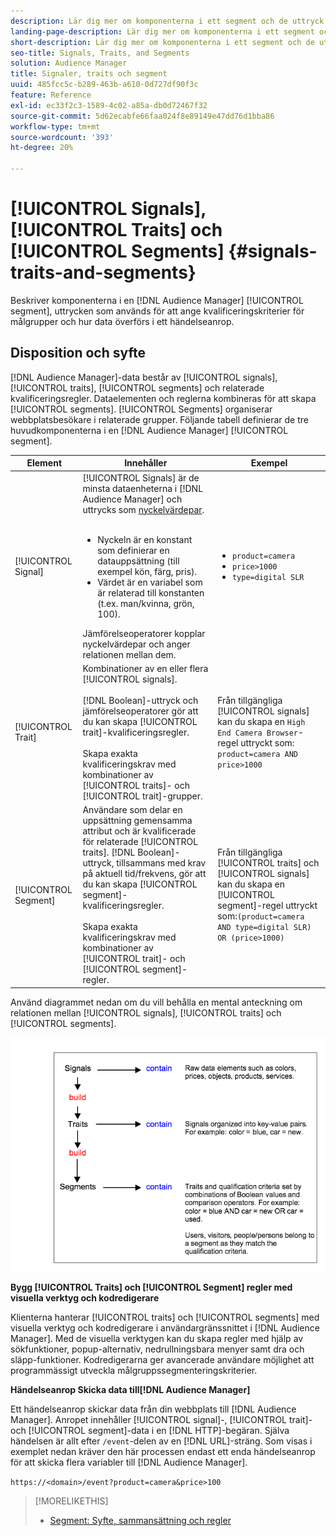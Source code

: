 ```yaml
---
description: Lär dig mer om komponenterna i ett segment och de uttryck som används för att ange kriterier för målgruppskvalificering. Du kan även hitta information om hur data överförs.
landing-page-description: Lär dig mer om komponenterna i ett segment och de uttryck som används för att ange kriterier för målgruppskvalificering. Du kan även hitta information om hur data överförs.
short-description: Lär dig mer om komponenterna i ett segment och de uttryck som används för att ange kriterier för målgruppskvalificering. Du kan även hitta information om hur data överförs.
seo-title: Signals, Traits, and Segments
solution: Audience Manager
title: Signaler, traits och segment
uuid: 485fcc5c-b289-463b-a610-0d727df90f3c
feature: Reference
exl-id: ec33f2c3-1589-4c02-a85a-db0d72467f32
source-git-commit: 5d62ecabfe66faa024f8e89149e47dd76d1bba86
workflow-type: tm+mt
source-wordcount: '393'
ht-degree: 20%

---
```


# [!UICONTROL Signals], [!UICONTROL Traits] och [!UICONTROL Segments] {#signals-traits-and-segments}

Beskriver komponenterna i en [!DNL Audience Manager] [!UICONTROL segment], uttrycken som används för att ange kvalificeringskriterier för målgrupper och hur data överförs i ett händelseanrop.

## Disposition och syfte

[!DNL Audience Manager]-data består av [!UICONTROL signals], [!UICONTROL traits], [!UICONTROL segments] och relaterade kvalificeringsregler. Dataelementen och reglerna kombineras för att skapa [!UICONTROL segments]. [!UICONTROL Segments] organiserar webbplatsbesökare i relaterade grupper. Följande tabell definierar de tre huvudkomponenterna i en [!DNL Audience Manager] [!UICONTROL segment].

| Element | Innehåller | Exempel |
|---|---|---|
| [!UICONTROL Signal] | [!UICONTROL Signals] är de minsta dataenheterna i [!DNL Audience Manager] och uttrycks som [nyckelvärdepar](../reference/key-value-pairs-explained.md).<br><br><ul><li>Nyckeln är en konstant som definierar en datauppsättning (till exempel kön, färg, pris).</li><li>Värdet är en variabel som är relaterad till konstanten (t.ex. man/kvinna, grön, 100).</li></ul>Jämförelseoperatorer kopplar nyckelvärdepar och anger relationen mellan dem. | <ul><li>`product=camera`</li><li>`price>1000`</li><li>`type=digital SLR`</li></ul> |
| [!UICONTROL Trait] | Kombinationer av en eller flera [!UICONTROL signals].<br><br> [!DNL Boolean]-uttryck och jämförelseoperatorer gör att du kan skapa [!UICONTROL trait]-kvalificeringsregler. <br><br>Skapa exakta kvalificeringskrav med kombinationer av [!UICONTROL traits]- och [!UICONTROL trait]-grupper. | Från tillgängliga [!UICONTROL signals] kan du skapa en `High End Camera Browser`-regel uttryckt som: `product=camera AND price>1000` |
| [!UICONTROL Segment] | Användare som delar en uppsättning gemensamma attribut och är kvalificerade för relaterade [!UICONTROL traits]. [!DNL Boolean]-uttryck, tillsammans med krav på aktuell tid/frekvens, gör att du kan skapa [!UICONTROL segment]-kvalificeringsregler.<br><br> Skapa exakta kvalificeringskrav med kombinationer av [!UICONTROL trait]- och [!UICONTROL segment]-regler. | Från tillgängliga [!UICONTROL traits] och [!UICONTROL signals] kan du skapa en [!UICONTROL segment]-regel uttryckt som:`(product=camera AND type=digital SLR) OR (price>1000)` |

Använd diagrammet nedan om du vill behålla en mental anteckning om relationen mellan [!UICONTROL signals], [!UICONTROL traits] och [!UICONTROL segments].

![](assets/signals-traits-segments.png)

**Bygg [!UICONTROL Traits] och [!UICONTROL Segment] regler med visuella verktyg och kodredigerare**

Klienterna hanterar [!UICONTROL traits] och [!UICONTROL segments] med visuella verktyg och kodredigerare i användargränssnittet i [!DNL Audience Manager]. Med de visuella verktygen kan du skapa regler med hjälp av sökfunktioner, popup-alternativ, nedrullningsbara menyer samt dra och släpp-funktioner. Kodredigerarna ger avancerade användare möjlighet att programmässigt utveckla målgruppssegmenteringskriterier.

**Händelseanrop Skicka data till[!DNL Audience Manager]**

Ett händelseanrop skickar data från din webbplats till [!DNL Audience Manager]. Anropet innehåller [!UICONTROL signal]-, [!UICONTROL trait]- och [!UICONTROL segment]-data i en [!DNL HTTP]-begäran. Själva händelsen är allt efter `/event`-delen av en [!DNL URL]-sträng. Som visas i exemplet nedan kräver den här processen endast ett enda händelseanrop för att skicka flera variabler till [!DNL Audience Manager].

`https://<domain>/event?product=camera&price>100`

>[!MORELIKETHIS]
>
>* [Segment: Syfte, sammansättning och regler](../features/segments/segments-purpose.md)
